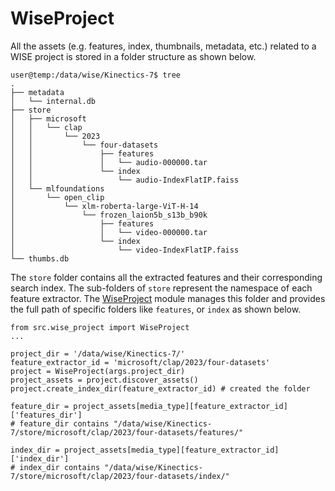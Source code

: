 # WiseProject

All the assets (e.g. features, index, thumbnails, metadata, etc.) related to
a WISE project is stored in a folder structure as shown below.

```
user@temp:/data/wise/Kinectics-7$ tree
.
├── metadata
│   └── internal.db
├── store
│   ├── microsoft
│   │   └── clap
│   │       └── 2023
│   │           └── four-datasets
│   │               ├── features
│   │               │   └── audio-000000.tar
│   │               └── index
│   │                   └── audio-IndexFlatIP.faiss
│   └── mlfoundations
│       └── open_clip
│           └── xlm-roberta-large-ViT-H-14
│               └── frozen_laion5b_s13b_b90k
│                   ├── features
│                   │   └── video-000000.tar
│                   └── index
│                       └── video-IndexFlatIP.faiss
└── thumbs.db
```

The `store` folder contains all the extracted features and their corresponding
search index. The sub-folders of `store` represent the namespace of each feature
extractor. The [WiseProject](src/wise_project.py) module manages this folder
and provides the full path of specific folders like `features`, or `index` as shown
below.

```
from src.wise_project import WiseProject
...

project_dir = '/data/wise/Kinectics-7/'
feature_extractor_id = 'microsoft/clap/2023/four-datasets'
project = WiseProject(args.project_dir)
project_assets = project.discover_assets()
project.create_index_dir(feature_extractor_id) # created the folder

feature_dir = project_assets[media_type][feature_extractor_id]['features_dir']
# feature_dir contains "/data/wise/Kinectics-7/store/microsoft/clap/2023/four-datasets/features/"

index_dir = project_assets[media_type][feature_extractor_id]['index_dir']
# index_dir contains "/data/wise/Kinectics-7/store/microsoft/clap/2023/four-datasets/index/"
```